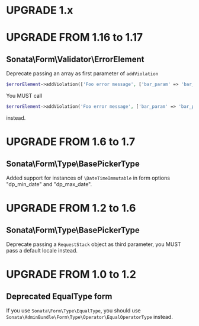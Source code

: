 UPGRADE 1.x
===========

UPGRADE FROM 1.16 to 1.17
=========================

## Sonata\Form\Validator\ErrorElement

Deprecate passing an array as first parameter of `addViolation`
```php
$errorElement->addViolation(['Foo error message', ['bar_param' => 'bar_param_lvalue'], 'BAR']);
```

You MUST call
```php
$errorElement->addViolation('Foo error message', ['bar_param' => 'bar_param_lvalue'], 'BAR');
```
instead.

UPGRADE FROM 1.6 to 1.7
=======================

## Sonata\Form\Type\BasePickerType

Added support for instances of `\DateTimeImmutable` in form options "dp_min_date" and "dp_max_date".

UPGRADE FROM 1.2 to 1.6
=======================

## Sonata\Form\Type\BasePickerType

Deprecate passing a `RequestStack` object as third parameter, you MUST pass a default locale instead.

UPGRADE FROM 1.0 to 1.2
=======================

## Deprecated EqualType form

If you use `Sonata\Form\Type\EqualType`, you should use `Sonata\AdminBundle\Form\Type\Operator\EqualOperatorType` instead.

